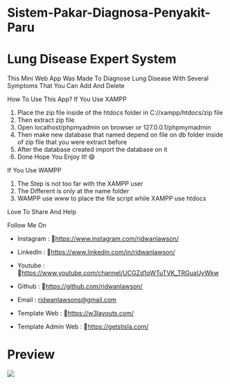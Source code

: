 # Sistem-Pakar-Diagnosa-Penyakit-Paru
# Lung Disease Expert System

This Mini Web App Was Made To Diagnose Lung Disease With Several Symptoms That You Can Add And Delete

How To Use This App?
If You Use XAMPP
1. Place the zip file inside of the htdocs folder in C://xampp/htdocs/zip file
2. Then extract zip file 
3. Open localhost/phpmyadmin on browser or 127.0.0.1/phpmymadmin
4. Then make new database that named depend on file on db folder inside of zip file that you were extract before 
5. After the database created import the database on it 
6. Done Hope You Enjoy It! 😄

If You Use WAMPP
1. The Step is not too far with the XAMPP user 
2. The Different is only at the name folder
3. WAMPP use www to place the file script while XAMPP use htdocs

Love To Share And Help 

Follow Me On 
- Instagram   : 🔗https://www.instagram.com/ridwanlawson/
- LinkedIn    : 🔗https://www.linkedin.com/in/ridwanlawson/
- Youtube     : 🔗https://www.youtube.com/channel/UCGZd1qWTuTVK_TRGuaUyWkw
- Github      : 🔗https://github.com/ridwanlawson/
- Email       : ridwanlawsons@gmail.com

- Template Web        : 🔗https://w3layouts.com/
- Template Admin Web  : 🔗https://getstisla.com/

<h1>Preview</h1>
<img src="https://user-images.githubusercontent.com/38885282/167692539-6e4dd919-3bb3-4350-a42d-15fc4e32aabf.png"></img>
